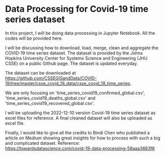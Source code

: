 # Data Processing for Covid-19 time series dataset

In this project, I will be doing data processing in Jupyter Notebook. All the codes will be provided here.

I will be discussing how to download, load, merge, clean and aggregate the COVID-19 time series dataset. The dataset is provided by the Johns Hopkins University Center for Systems Science and Engineering (JHU CSSE) on a public Github page. The dataset is updated everyday.

The dataset can be downloaded at https://github.com/CSSEGISandData/COVID-19/tree/master/csse_covid_19_data/csse_covid_19_time_series. 

We are only focusing on 
'time_series_covid19_confirmed_global.csv', 
'time_series_covid19_deaths_global.csv' and 
'time_series_covid19_recovered_global.csv'.

I will be uploading the 2022-12-10 version Covid-19 time series dataset as excel files for reference. A final cleaned dataset will also be uploaded as excel file.

Finally, I would like to give all the credits to Bindi Chen who published a article on Medium showing great insights for how to process with such a big and complicated dataset. 
Reference: https://towardsdatascience.com/covid-19-data-processing-58aaa3663f6

